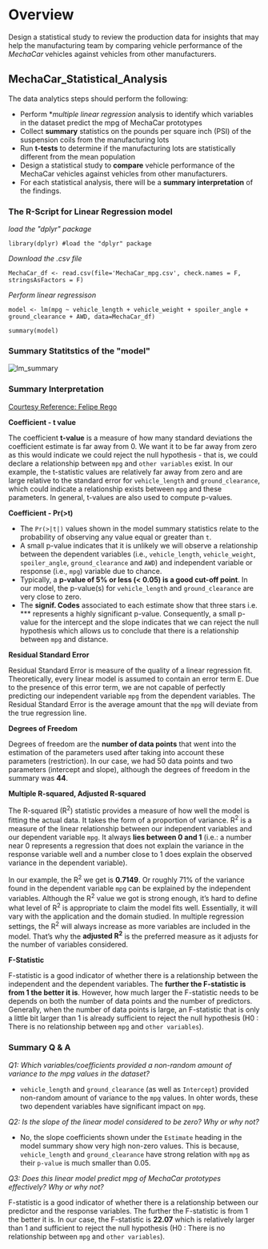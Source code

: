 # Overview

Design a statistical study to review the production data for insights that may help the manufacturing team by comparing vehicle performance of the *MechaCar* vehicles against vehicles from other manufacturers. 

## MechaCar_Statistical_Analysis

The data analytics steps should perform the following:

- Perform **multiple linear regression* analysis to identify which variables in the dataset predict the mpg of MechaCar prototypes
- Collect **summary** statistics on the pounds per square inch (PSI) of the suspension coils from the manufacturing lots
- Run **t-tests** to determine if the manufacturing lots are statistically different from the mean population
- Design a statistical study to **compare** vehicle performance of the MechaCar vehicles against vehicles from other manufacturers. 
- For each statistical analysis, there will be a **summary interpretation** of the findings.

### The R-Script for Linear Regression model

*load the "dplyr" package*

`library(dplyr) #load the "dplyr" package`

*Download the .csv file*

`MechaCar_df <- read.csv(file='MechaCar_mpg.csv', check.names = F, stringsAsFactors = F)` 

*Perform linear regressison*

`model <- lm(mpg ~ vehicle_length + vehicle_weight + spoiler_angle + ground_clearance + AWD, data=MechaCar_df)`

`summary(model)`

### Summary Statitstics of the "model"

![lm_summary](https://user-images.githubusercontent.com/58155187/131023481-ab3d7447-fad3-4b8c-af8b-644dc6587d80.png)

### Summary Interpretation 

[Courtesy Reference: Felipe Rego](https://feliperego.github.io/blog/2015/10/23/Interpreting-Model-Output-In-R)

**Coefficient - t value**

The coefficient **t-value** is a measure of how many standard deviations the coefficient estimate is far away from 0. We want it to be far away from zero as this would indicate we could reject the null hypothesis - that is, we could declare a relationship between `mpg` and `other variables` exist. In our example, the t-statistic values are relatively far away from zero and are large relative to the standard error for `vehicle_length` and `ground_clearance`, which could indicate a relationship exists between `mpg` and these parameters. In general, t-values are also used to compute p-values.

**Coefficient - Pr(>t)**

- The `Pr(>|t|)` values shown in the model summary statistics relate to the probability of observing any value equal or greater than `t`. 
- A small p-value indicates that it is unlikely we will observe a relationship between the dependent variables (i.e., `vehicle_length`, `vehicle_weight`, `spoiler_angle`, `ground_clearance` and `AWD`) and independent variable or response (i.e., `mpg`) variable due to chance.
- Typically, a **p-value of 5% or less (< 0.05) is a good cut-off point**. In our model, the p-value(s) for `vehicle_length` and `ground_clearance` are very close to zero. 
- The **signif. Codes** associated to each estimate show that three stars i.e. *** represents a highly significant p-value. Consequently, a small p-value for the intercept and the slope indicates that we can reject the null hypothesis which allows us to conclude that there is a relationship between `mpg` and distance.

**Residual Standard Error**

Residual Standard Error is measure of the quality of a linear regression fit. Theoretically, every linear model is assumed to contain an error term E. Due to the presence of this error term, we are not capable of perfectly predicting our independent variable `mpg` from the dependent variables. The Residual Standard Error is the average amount that the `mpg` will deviate from the true regression line. 

**Degrees of Freedom** 

Degrees of freedom are the **number of data points** that went into the estimation of the parameters used after taking into account these parameters (restriction). In our case, we had 50 data points and two parameters (intercept and slope), although the degrees of freedom in the summary was **44**.

**Multiple R-squared, Adjusted R-squared**

The R-squared (R<sup>2</sup>) statistic provides a measure of how well the model is fitting the actual data. It takes the form of a proportion of variance. R<sup>2</sup> is a measure of the linear relationship between our independent variables and our dependent variable `mpg`. It always **lies between 0 and 1** (i.e.: a number near 0 represents a regression that does not explain the variance in the response variable well and a number close to 1 does explain the observed variance in the dependent variable). 

In our example, the R<sup>2</sup> we get is **0.7149**. Or roughly 71% of the variance found in the dependent variable `mpg` can be explained by the independent variables.  Although the R<sup>2</sup> value we got is strong enough, it’s hard to define what level of R<sup>2</sup> is appropriate to claim the model fits well. Essentially, it will vary with the application and the domain studied. In multiple regression settings, the R<sup>2</sup> will always increase as more variables are included in the model. That’s why the **adjusted R<sup>2</sup>** is the preferred measure as it adjusts for the number of variables considered.

**F-Statistic**

F-statistic is a good indicator of whether there is a relationship between the independent and the dependent variables. The **further the F-statistic is from 1 the better it is**. However, how much larger the F-statistic needs to be depends on both the number of data points and the number of predictors. Generally, when the number of data points is large, an F-statistic that is only a little bit larger than 1 is already sufficient to reject the null hypothesis (H0 : There is no relationship between `mpg` and `other variables`). 

### Summary Q & A

*Q1: Which variables/coefficients provided a non-random amount of variance to the mpg values in the dataset?*

  - `vehicle_length` and `ground_clearance` (as well as `Intercept`) provided non-random amount of variance to the `mpg` values. In ohter words, these two dependent variables have significant impact on `mpg`.

*Q2: Is the slope of the linear model considered to be zero? Why or why not?*

  - No, the slope coefficients shown under the `Estimate` heading in the model summary show very high non-zero values. This is because, `vehicle_length` and `ground_clearance` have strong relation with `mpg` as their `p-value` is much smaller than 0.05.

*Q3: Does this linear model predict mpg of MechaCar prototypes effectively? Why or why not?*

F-statistic is a good indicator of whether there is a relationship between our predictor and the response variables. The further the F-statistic is from 1 the better it is. In our case, the F-statistic is **22.07** which is relatively larger than 1 and sufficient to reject the null hypothesis (H0 : There is no relationship between `mpg` and `other variables`). 


